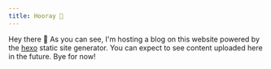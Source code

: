 ```yaml
---
title: Hooray 🎉
---
```


Hey there 👋 As you can see, I'm hosting a blog on this website powered by the [hexo](https://hexo.io) static site generator. You can expect to see content uploaded here in the future. Bye for now!